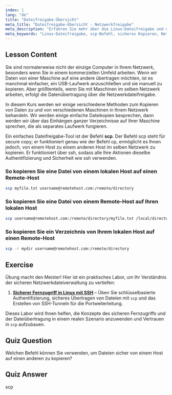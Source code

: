 ```yaml
---
index: 1
lang: "de"
title: "Dateifreigabe-Übersicht"
meta_title: "Dateifreigabe-Übersicht - Netzwerkfreigabe"
meta_description: "Erfahren Sie mehr über die Linux-Dateifreigabe und den Befehl secure copy (scp). Übertragen Sie Dateien zwischen Hosts in Ihrem Netzwerk. Beginnen Sie mit diesem anfängerfreundlichen Leitfaden!"
meta_keywords: "Linux-Dateifreigabe, scp-Befehl, sicheres Kopieren, Netzwerkdateitransfer, Linux-Tutorial, Linux für Anfänger, Linux-Leitfaden"
---
```


## Lesson Content

Sie sind normalerweise nicht der einzige Computer in Ihrem Netzwerk, besonders wenn Sie in einem kommerziellen Umfeld arbeiten. Wenn wir Daten von einer Maschine auf eine andere übertragen möchten, ist es manchmal einfacher, ein USB-Laufwerk anzuschließen und sie manuell zu kopieren. Aber größtenteils, wenn Sie mit Maschinen im selben Netzwerk arbeiten, erfolgt die Datenübertragung über die Netzwerkdateifreigabe.

In diesem Kurs werden wir einige verschiedene Methoden zum Kopieren von Daten zu und von verschiedenen Maschinen in Ihrem Netzwerk behandeln. Wir werden einige einfache Dateikopien besprechen, dann werden wir über das Einhängen ganzer Verzeichnisse auf Ihrer Maschine sprechen, die als separates Laufwerk fungieren.

Ein einfaches Dateifreigabe-Tool ist der Befehl **scp**. Der Befehl scp steht für secure copy; er funktioniert genau wie der Befehl cp, ermöglicht es Ihnen jedoch, von einem Host zu einem anderen Host im selben Netzwerk zu kopieren. Er funktioniert über ssh, sodass alle Ihre Aktionen dieselbe Authentifizierung und Sicherheit wie ssh verwenden.

### So kopieren Sie eine Datei von einem lokalen Host auf einen Remote-Host

```bash
scp myfile.txt username@remotehost.com:/remote/directory
```

### So kopieren Sie eine Datei von einem Remote-Host auf Ihren lokalen Host

```bash
scp username@remotehost.com:/remote/directory/myfile.txt /local/directory
```

### So kopieren Sie ein Verzeichnis von Ihrem lokalen Host auf einen Remote-Host

```bash
scp -r mydir username@remotehost.com:/remote/directory
```

## Exercise

Übung macht den Meister! Hier ist ein praktisches Labor, um Ihr Verständnis der sicheren Netzwerkdateiverwaltung zu vertiefen:

1. **[Sicherer Fernzugriff in Linux mit SSH](https://labex.io/de/labs/linux-secure-remote-access-in-linux-with-ssh-592816)** – Üben Sie schlüsselbasierte Authentifizierung, sicheres Übertragen von Dateien mit `scp` und das Erstellen von SSH-Tunneln für die Portweiterleitung.

Dieses Labor wird Ihnen helfen, die Konzepte des sicheren Fernzugriffs und der Dateiübertragung in einem realen Szenario anzuwenden und Vertrauen in `scp` aufzubauen.

## Quiz Question

Welchen Befehl können Sie verwenden, um Dateien sicher von einem Host auf einen anderen zu kopieren?

## Quiz Answer

scp
